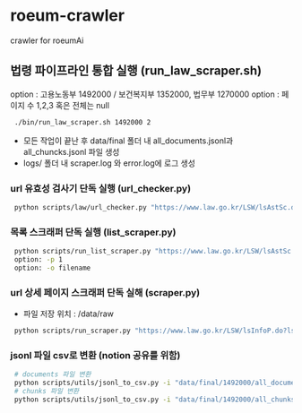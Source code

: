 # roeum-crawler
crawler for roeumAi


## 법령 파이프라인 통합 실행 (run_law_scraper.sh)
option : 고용노동부 1492000 / 보건복지부 1352000, 법무부 1270000
option : 페이지 수 1,2,3 혹은 전체는 null

```Bash
 ./bin/run_law_scraper.sh 1492000 2
  ```

- 모든 작업이 끝난 후 data/final 폴더 내 all_documents.jsonl과 all_chuncks.jsonl 파일 생성
- logs/ 폴더 내 scraper.log 와 error.log에 로그 생성

### url 유효성 검사기 단독 실행 (url_checker.py)
```Bash
 python scripts/law/url_checker.py "https://www.law.go.kr/LSW/lsAstSc.do?tabMenuId=437&cptOfiCd=1492000"
  ```

### 목록 스크래퍼 단독 실행 (list_scraper.py)
```Bash
 python scripts/run_list_scraper.py "https://www.law.go.kr/LSW/lsAstSc.do?tabMenuId=437&cptOfiCd=1492000" -o data/raw/urls.jsonl
 option: -p 1
 option: -o filename
  ```

### url 상세 페이지 스크래퍼 단독 실해 (scraper.py)
- 파일 저장 위치 : /data/raw
```Bash
 python scripts/run_scraper.py "https://www.law.go.kr/LSW/lsInfoP.do?lsiSeq=232959&efYd=20220616" -o "가사근로자법_테스트"
  ```

### jsonl 파일 csv로 변환 (notion 공유를 위함)
```Bash
 # documents 파일 변환 
 python scripts/utils/jsonl_to_csv.py -i "data/final/1492000/all_documents.jsonl" -o "data/final/1492000/for_notion_documents.csv"
 # chunks 파일 변환
 python scripts/utils/jsonl_to_csv.py -i "data/final/1492000/all_chunks.jsonl" -o "data/final/1492000/for_notion_chunks.csv"
  ```

